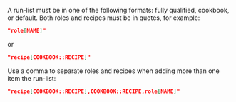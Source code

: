 A run-list must be in one of the following formats: fully qualified,
cookbook, or default. Both roles and recipes must be in quotes, for
example:

```json
"role[NAME]"
```

or

```json
"recipe[COOKBOOK::RECIPE]"
```

Use a comma to separate roles and recipes when adding more than one item
the run-list:

```json
"recipe[COOKBOOK::RECIPE],COOKBOOK::RECIPE,role[NAME]"
```
